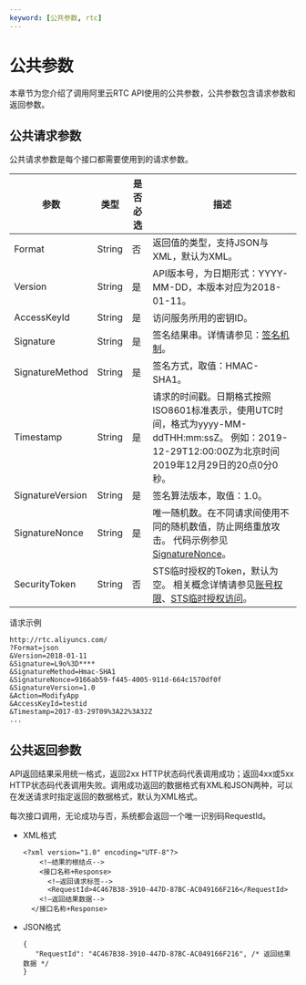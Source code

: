```yaml
---
keyword: [公共参数, rtc]
---
```


# 公共参数

本章节为您介绍了调用阿里云RTC API使用的公共参数，公共参数包含请求参数和返回参数。

## 公共请求参数

公共请求参数是每个接口都需要使用到的请求参数。

|参数|类型|是否必选|描述|
|--|--|----|--|
|Format|String|否|返回值的类型，支持JSON与XML，默认为XML。|
|Version|String|是|API版本号，为日期形式：YYYY-MM-DD，本版本对应为2018-01-11。|
|AccessKeyId|String|是|访问服务所用的密钥ID。|
|Signature|String|是|签名结果串。详情请参见：[签名机制](/cn.zh-CN/服务端API/调用方式/签名机制.md)。|
|SignatureMethod|String|是|签名方式，取值：HMAC-SHA1。|
|Timestamp|String|是|请求的时间戳。日期格式按照ISO8601标准表示，使用UTC时间，格式为yyyy-MM-ddTHH:mm:ssZ。 例如：2019-12-29T12:00:00Z为北京时间2019年12月29日的20点0分0秒。 |
|SignatureVersion|String|是|签名算法版本，取值：1.0。|
|SignatureNonce|String|是|唯一随机数。在不同请求间使用不同的随机数值，防止网络重放攻击。 代码示例参见[SignatureNonce](https://help.aliyun.com/document_detail/44434.html?spm=a2c4g.11186623.2.17.388c27c8PiX3k4&/#SignatureNonce)。 |
|SecurityToken|String|否|STS临时授权的Token，默认为空。 相关概念详情请参见[账号权限](https://helpcdn.aliyun.com/document_detail/57055.html?spm=a2c4g.11186623.2.18.388c27c8PiX3k4)、[STS临时授权访问](https://helpcdn.aliyun.com/document_detail/57114.html?spm=a2c4g.11186623.2.19.388c27c8PiX3k4)。 |

请求示例

```
http://rtc.aliyuncs.com/
?Format=json 
&Version=2018-01-11
&Signature=L9o%3D**** 
&SignatureMethod=Hmac-SHA1
&SignatureNonce=9166ab59-f445-4005-911d-664c1570df0f
&SignatureVersion=1.0
&Action=ModifyApp
&AccessKeyId=testid  
&Timestamp=2017-03-29T09%3A22%3A32Z
...   
```

## 公共返回参数

API返回结果采用统一格式，返回2xx HTTP状态码代表调用成功；返回4xx或5xx HTTP状态码代表调用失败。调用成功返回的数据格式有XML和JSON两种，可以在发送请求时指定返回的数据格式，默认为XML格式。

每次接口调用，无论成功与否，系统都会返回一个唯一识别码RequestId。

-   XML格式

    ```
    <?xml version="1.0" encoding="UTF-8"?>
        <!—结果的根结点--> 
        <接口名称+Response> 
          <!—返回请求标签-->
          <RequestId>4C467B38-3910-447D-87BC-AC049166F216</RequestId>
        <!—返回结果数据--> 
      </接口名称+Response>       
    ```

-   JSON格式

    ```
    {
       "RequestId": "4C467B38-3910-447D-87BC-AC049166F216", /* 返回结果数据 */
    }
    ```


